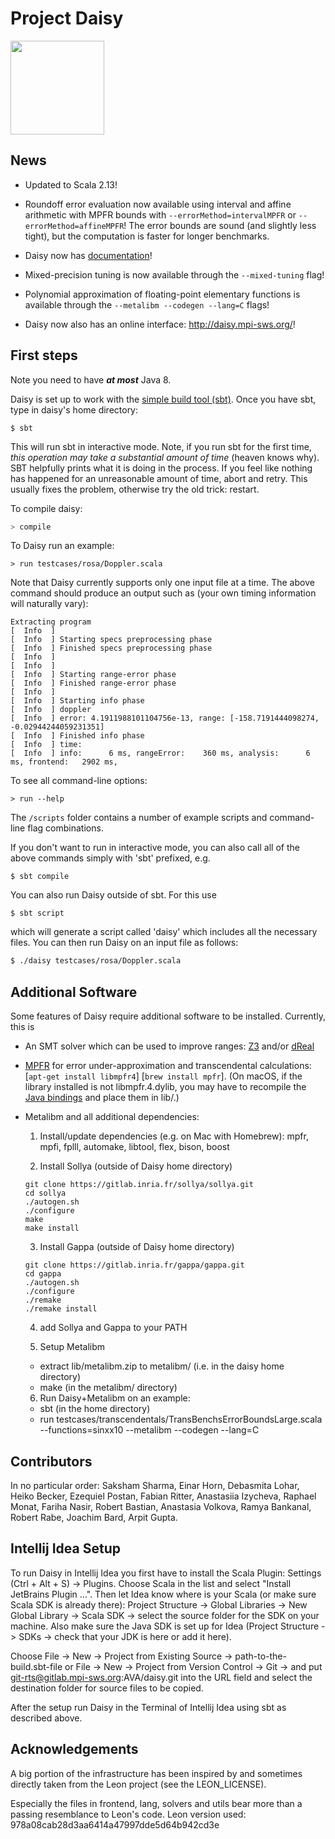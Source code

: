 # Project Daisy

<img src="https://people.mpi-sws.org/~eva/daisy_logo.jpg" width="150">

## News

  * Updated to Scala 2.13!

  * Roundoff error evaluation now available using interval and affine arithmetic with MPFR bounds with `--errorMethod=intervalMPFR` or `--errorMethod=affineMPFR`! The error bounds are sound (and slightly less tight), but the computation is faster for longer benchmarks.

  * Daisy now has [documentation](doc/documentation.md)!

  * Mixed-precision tuning is now available through the `--mixed-tuning` flag!

  * Polynomial approximation of floating-point elementary functions is available through the `--metalibm --codegen --lang=C` flags!

  * Daisy now also has an online interface: http://daisy.mpi-sws.org/!

## First steps

Note you need to have ***at most*** Java 8.

Daisy is set up to work with the [simple build tool (sbt)](http://www.scala-sbt.org/).
Once you have sbt, type in daisy's home directory:
```
$ sbt
```
This will run sbt in interactive mode. Note, if you run sbt for the first time,
*this operation may take a substantial amount of time* (heaven knows why). SBT helpfully
prints what it is doing in the process. If you feel like nothing has happened for an unreasonable
amount of time, abort and retry. This usually fixes the problem, otherwise try the old trick: restart.

To compile daisy:
```bash
> compile
```

To Daisy run an example:
```
> run testcases/rosa/Doppler.scala
```
Note that Daisy currently supports only one input file at a time.
The above command should produce an output such as (your own timing information will naturally vary):
```
Extracting program
[  Info  ]
[  Info  ] Starting specs preprocessing phase
[  Info  ] Finished specs preprocessing phase
[  Info  ]
[  Info  ]
[  Info  ] Starting range-error phase
[  Info  ] Finished range-error phase
[  Info  ]
[  Info  ] Starting info phase
[  Info  ] doppler
[  Info  ] error: 4.1911988101104756e-13, range: [-158.7191444098274, -0.02944244059231351]
[  Info  ] Finished info phase
[  Info  ] time:
[  Info  ] info:      6 ms, rangeError:    360 ms, analysis:      6 ms, frontend:   2902 ms,
```


To see all command-line options:
```
> run --help
```

The `/scripts` folder contains a number of example scripts and command-line flag combinations.


If you don't want to run in interactive mode, you can also call all of the above
commands simply with 'sbt' prefixed, e.g.
```
$ sbt compile
```

You can also run Daisy outside of sbt. For this use
```
$ sbt script
```
which will generate a script called 'daisy' which includes all the necessary files.
You can then run Daisy on an input file as follows:
```bash
$ ./daisy testcases/rosa/Doppler.scala
```

## Additional Software

Some features of Daisy require additional software to be installed.
Currently, this is

* An SMT solver which can be used to improve ranges: [Z3](https://github.com/Z3Prover/z3) and/or [dReal](https://github.com/dreal/dreal3)

* [MPFR](http://www.mpfr.org/) for error under-approximation and transcendental calculations: \[`apt-get install libmpfr4`\]  \[`brew install mpfr`\].
    (On macOS, if the library installed is not libmpfr.4.dylib, you may have to recompile the [Java bindings](https://github.com/kframework/mpfr-java) and place them in lib/.)

* Metalibm and all additional dependencies:

  1. Install/update dependencies (e.g. on Mac with Homebrew):
    mpfr, mpfi, fplll, automake, libtool, flex, bison, boost

  2. Install Sollya (outside of Daisy home directory)
    ```
    git clone https://gitlab.inria.fr/sollya/sollya.git
    cd sollya
    ./autogen.sh
    ./configure
    make
    make install
    ```

  3. Install Gappa (outside of Daisy home directory)
    ```
    git clone https://gitlab.inria.fr/gappa/gappa.git
    cd gappa
    ./autogen.sh
    ./configure
    ./remake
    ./remake install
    ```

  4. add Sollya and Gappa to your PATH

  5. Setup Metalibm
    - extract lib/metalibm.zip to metalibm/ (i.e. in the daisy home directory)
    - make  (in the metalibm/ directory)

  6. Run Daisy+Metalibm on an example:
    - sbt  (in the home directory)
    - run testcases/transcendentals/TransBenchsErrorBoundsLarge.scala --functions=sinxx10 --metalibm --codegen --lang=C

## Contributors

In no particular order: Saksham Sharma, Einar Horn, Debasmita Lohar, Heiko Becker, Ezequiel Postan,
Fabian Ritter, Anastasiia Izycheva, Raphael Monat, Fariha Nasir, Robert Bastian, Anastasia Volkova,
Ramya Bankanal, Robert Rabe, Joachim Bard, Arpit Gupta.

## Intellij Idea Setup
To run Daisy in Intellij Idea you first have to install the Scala Plugin: Settings (Ctrl + Alt + S) -> Plugins.
Choose Scala in the list and select "Install JetBrains Plugin ...".
Then let Idea know where is your Scala (or make sure Scala SDK is already there): Project Structure -> Global Libraries -> New Global Library -> Scala SDK -> select the source folder for the SDK on your machine.
Also make sure the Java SDK is set up for Idea (Project Structure -> SDKs -> check that your JDK is here or add it here).

Choose File -> New -> Project from Existing Source -> path-to-the-build.sbt-file
or
File -> New -> Project from Version Control -> Git -> and put git-rts@gitlab.mpi-sws.org:AVA/daisy.git into the URL field and
select the destination folder for source files to be copied.

After the setup run Daisy in the Terminal of Intellij Idea using sbt as described above.

Acknowledgements
----

A big portion of the infrastructure has been inspired by and sometimes
directly taken from the Leon project (see the LEON_LICENSE).

Especially the files in frontend, lang, solvers and utils bear more than
a passing resemblance to Leon's code.
Leon version used: 978a08cab28d3aa6414a47997dde5d64b942cd3e


